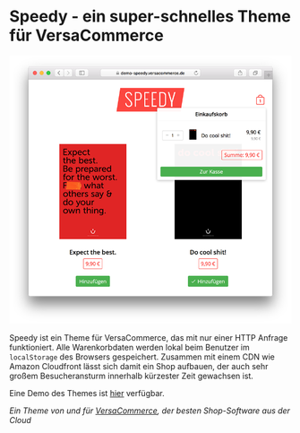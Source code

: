 # Speedy - ein super-schnelles Theme für VersaCommerce

![screenshot](screenshot.png)

Speedy ist ein Theme für VersaCommerce, das mit nur einer HTTP Anfrage
funktioniert. Alle Warenkorbdaten werden lokal beim Benutzer im
`localStorage` des Browsers gespeichert. Zusammen mit einem CDN wie
Amazon Cloudfront lässt sich damit ein Shop aufbauen, der auch sehr
großem Besucheransturm innerhalb kürzester Zeit gewachsen ist.

Eine Demo des Themes ist [hier](https://demo-speedy.versacommerce.de)
verfügbar.

*Ein Theme von und für [VersaCommerce](http://www.versacommerce.de/),
der besten Shop-Software aus der Cloud*
